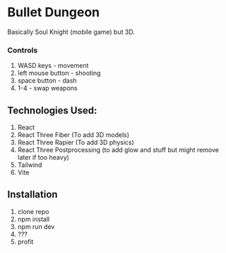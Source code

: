 # Bullet Dungeon
Basically Soul Knight (mobile game) but 3D. 

### Controls
1. WASD keys - movement
2. left mouse button - shooting
3. space button - dash
4. 1-4 - swap weapons

## Technologies Used:
1. React
2. React Three Fiber (To add 3D models)
3. React Three Rapier (To add 3D physics)
4. React Three Postprocessing (to add glow and stuff but might remove later if too heavy)
5. Tailwind
6. Vite

## Installation
1. clone repo
2. npm install
3. npm run dev
4. ???
5. profit